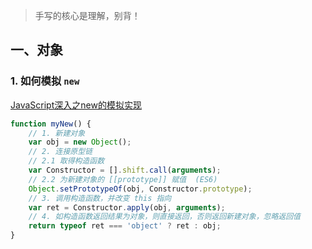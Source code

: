 > 手写的核心是理解，别背！

## 一、对象

### 1. 如何模拟 `new`

[JavaScript深入之new的模拟实现](https://github.com/mqyqingfeng/Blog/issues/13)

```javascript
function myNew() {
    // 1. 新建对象
    var obj = new Object();
    // 2. 连接原型链
    // 2.1 取得构造函数
    var Constructor = [].shift.call(arguments);
    // 2.2 为新建对象的 [[prototype]] 赋值  (ES6)
    Object.setPrototypeOf(obj, Constructor.prototype);
    // 3. 调用构造函数，并改变 this 指向
    var ret = Constructor.apply(obj, arguments);
    // 4. 如构造函数返回结果为对象，则直接返回，否则返回新建对象，忽略返回值
    return typeof ret === 'object' ? ret : obj;
}
```

